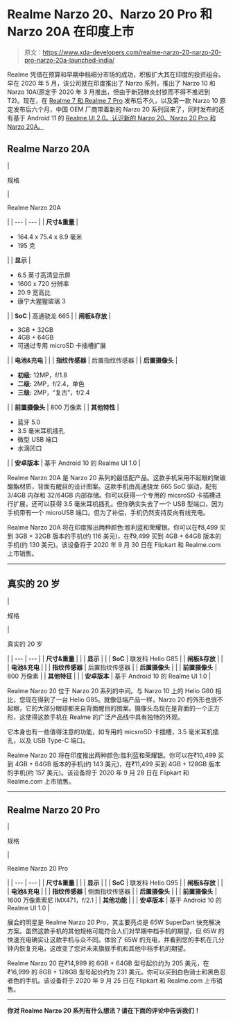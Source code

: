# Realme Narzo 20、Narzo 20 Pro 和 Narzo 20A 在印度上市

> 原文：<https://www.xda-developers.com/realme-narzo-20-narzo-20-pro-narzo-20a-launched-india/>

Realme 凭借在预算和早期中档细分市场的成功，积极扩大其在印度的投资组合。早在 2020 年 5 月，该公司就在印度推出了 Narzo 系列，推出了 Narzo 10 和 Narzo 10A(原定于 2020 年 3 月推出，但由于新冠肺炎封锁而不得不推迟到 T2)。现在，在 [Realme 7 和 Realme 7 Pro](https://www.xda-developers.com/realme-7-realme-7-pro-launched-india/) 发布后不久，以及第一款 Narzo 10 原定发布后六个月，中国 OEM 厂商带着新的 Narzo 20 系列回来了，同时发布的还有基于 Android 11 的 [Realme UI 2.0。认识新的 Narzo 20、Narzo 20 Pro 和 Narzo 20A。](https://www.xda-developers.com/realme-ui-2-0-android-11-features-announced/)

## Realme Narzo 20A

| 

规格

 | 

Realme Narzo 20A

 |
| --- | --- |
| **尺寸&重量** | 

*   164.4 x 75.4 x 8.9 毫米
*   195 克

 |
| **显示** | 

*   6.5 英寸高清显示屏
*   1600 x 720 分辨率
*   20:9 宽高比
*   康宁大猩猩玻璃 3

 |
| **SoC** | 高通骁龙 665 |
| **闸板&存放** | 

*   3GB + 32GB
*   4GB + 64GB
*   可通过专用 microSD 卡插槽扩展

 |
| **电池&充电** |  |
| **指纹传感器** | 后置指纹传感器 |
| **后置摄像头** | 

*   **初级:** 12MP，f/1.8
*   **二级:** 2MP，f/2.4，单色
*   **三级:** 2MP，“复古”，f/2.4

 |
| **前置摄像头** | 800 万像素 |
| **其他特性** | 

*   蓝牙 5.0
*   3.5 毫米耳机插孔
*   微型 USB 端口
*   水滴凹口

 |
| **安卓版本** | 基于 Android 10 的 Realme UI 1.0 |

Realme Narzo 20A 是 Narzo 20 系列的最低配产品。这款手机采用不起眼的聚碳酸酯材质，背面有醒目的设计图案。这款手机由高通骁龙 665 SoC 驱动，配有 3/4GB 内存和 32/64GB 内部存储。你可以获得一个专用的 micsroSD 卡插槽进行扩展，还可以获得 3.5 毫米耳机插孔。但你确实失去了一个 USB 型端口，因为手机带有一个 microUSB 端口。但为了补偿，手机仍然支持反向有线充电。

Realme Narzo 20A 将在印度推出两种颜色:胜利蓝和荣耀银。你可以在₹8,499 买到 3GB + 32GB 版本的手机(约 116 美元)，在₹9,499 买到 4GB + 64GB 版本的手机(约 130 美元)。该设备将于 2020 年 9 月 30 日在 Flipkart 和 Realme.com 上市销售。

* * *

## 真实的 20 岁

| 

规格

 | 

真实的 20 岁

 |
| --- | --- |
| **尺寸&重量** |  |
| **显示** |  |
| **SoC** | 联发科 Helio G85 |
| **闸板&存放** |  |
| **电池&充电** |  |
| **指纹传感器** | 后置指纹传感器 |
| **后置摄像头** |  |
| **前置摄像头** | 800 万像素 |
| **其他特征** |  |
| **安卓版本** | 基于 Android 10 的 Realme UI 1.0 |

Realme Narzo 20 位于 Narzo 20 系列的中间。与 Narzo 10 上的 Helio G80 相比，您现在得到了一台 Helio G85。就像低端产品一样，Narzo 20 的外形也很不起眼，它的大部分眼球都来自背面醒目的图案。摄像头岛现在是背面的一个正方形，这使得这款手机在 Realme 的广泛产品线中具有独特的外观。

它本身也有一些值得注意的功能，如专用的 micsroSD 卡插槽，3.5 毫米耳机插孔，以及 USB Type-C 端口。

Realme Narzo 20 将在印度推出两种颜色:胜利蓝和荣耀银。你可以在₹10,499 买到 4GB + 64GB 版本的手机(约 143 美元)，在₹11,499 买到 4GB + 128GB 版本的手机(约 157 美元)。该设备将于 2020 年 9 月 28 日在 Flipkart 和 Realme.com 上市销售。

* * *

## Realme Narzo 20 Pro

| 

规格

 | 

Realme Narzo 20 Pro

 |
| --- | --- |
| **尺寸&重量** |  |
| **显示** |  |
| **SoC** | 联发科 Helio G95 |
| **闸板&存放** |  |
| **电池&充电** |  |
| **指纹传感器** | 侧面指纹传感器 |
| **后置摄像头** |  |
| **前置摄像头** | 1600 万像素索尼 IMX471，f/2.1 |
| **其他功能** |  |
| **安卓版本** | 基于 Android 10 的 Realme UI 1.0 |

展会的明星是 Realme Narzo 20 Pro，其主要亮点是 65W SuperDart 快充解决方案。虽然这款手机的其他规格可能符合人们对早期中档手机的期望，但 65W 的快速充电确实让这款手机与众不同。体验了 65W 的充电，并看到您的手机在几分钟内恢复充电，这改变了您对未来旗舰手机和其他中档手机的期望。

Realme Narzo 20 在₹14,999 的 6GB + 64GB 型号起价约为 205 美元，在₹16,999 的 8GB + 128GB 型号起价约为 231 美元。你可以买到白色骑士和黑色忍者色的手机。该设备将于 2020 年 9 月 25 日在 Flipkart 和 Realme.com 上市销售。

* * *

**你对 Realme Narzo 20 系列有什么想法？请在下面的评论中告诉我们！**